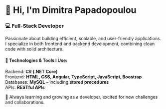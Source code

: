 
<div align="left">
  <h1>👋 Hi, I'm Dimitra Papadopoulou</h1>
  <h3>💻 Full-Stack Developer</h3>
  
  <p>
    Passionate about building efficient, scalable, and user-friendly applications.  
    I specialize in both frontend and backend development, combining clean code with solid architecture.
  </p>
  
  <h4>🔧 Technologies & Tools I Use:</h4>
  <ul style="list-style: none; padding: 0;">
    <li>Backend: <strong>C# (.NET Core)</strong></li>
    <li>Frontend: <strong>HTML, CSS, Angular, TypeScript, JavaScript, Boostrap</strong></li>
    <li>Databases: <strong>MySQL</strong> – including <strong>stored procedures</strong></li>
    <li>APIs: <strong>RESTful APIs</strong></li>
  </ul>

  <p>🌱 Always learning and growing as a developer, excited for new challenges and collaborations.</p>
</div>
